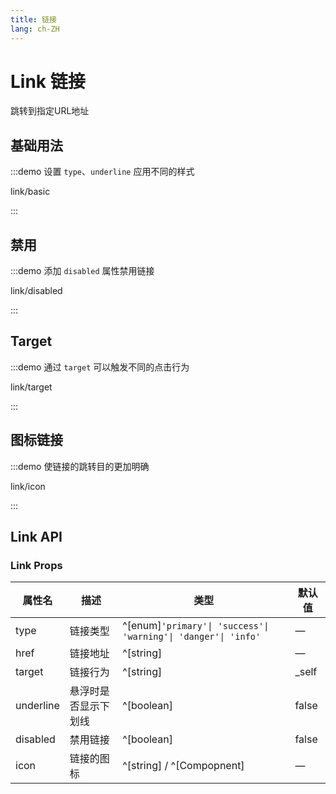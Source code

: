 ```yaml
---
title: 链接
lang: ch-ZH
---
```


# Link 链接

跳转到指定URL地址

## 基础用法

:::demo 设置 `type`、`underline` 应用不同的样式

link/basic

:::

## 禁用

:::demo 添加 `disabled` 属性禁用链接

link/disabled

:::

## Target

:::demo 通过 `target` 可以触发不同的点击行为

link/target

:::

## 图标链接

:::demo 使链接的跳转目的更加明确

link/icon

:::

## Link API

### Link Props

| 属性名                | 描述                   |  类型                                | 默认值   |
| -------------------- | ---------------------- | ------------------------------------ | ------- |
| type                 | 链接类型                | ^[enum]`'primary'\| 'success'\| 'warning'\| 'danger'\| 'info'`| —    |
| href                 | 链接地址                | ^[string]                            | —       |
| target               | 链接行为                | ^[string]                            | _self   |
| underline            | 悬浮时是否显示下划线     | ^[boolean]                           | false   |
| disabled             | 禁用链接                | ^[boolean]                           | false   |
| icon                 | 链接的图标              | ^[string] / ^[Compopnent]            | —       |
